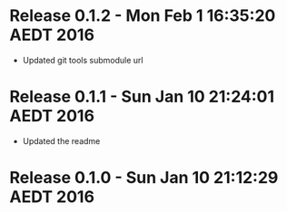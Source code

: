 # Release 0.1.2 - Mon Feb  1 16:35:20 AEDT 2016

- Updated git tools submodule url

# Release 0.1.1 - Sun Jan 10 21:24:01 AEDT 2016

- Updated the readme

# Release 0.1.0 - Sun Jan 10 21:12:29 AEDT 2016



